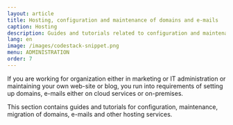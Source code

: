 ```yaml
---
layout: article
title: Hosting, configuration and maintenance of domains and e-mails
caption: Hosting
description: Guides and tutorials related to configuration and maintenance for hosting of web-sites and e-mails with various service providers
lang: en
image: /images/codestack-snippet.png
menu: ADMINISTRATION
order: 7
---
```

If you are working for organization either in marketing or IT administration or maintaining your own web-site or blog, you run into requirements of setting up domains, e-mails either on cloud services or on-premises.

This section contains guides and tutorials for configuration, maintenance, migration of domains, e-mails and other hosting services.